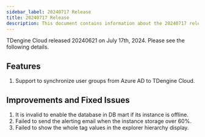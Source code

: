 ```yaml
---
sidebar_label: 20240717 Release
title: 20240717 Release
description: This document contains information about the 20240717 release.
---
```


TDengine Cloud released 20240621 on July 17th, 2024. Please see the following details.

## Features

1. Support to synchronize user groups from Azure AD to TDengine Cloud.

## Improvements and Fixed Issues

1. It is invalid to enable the database in DB mart if its instance is offline.
2. Failed to send the alerting email when the instance storage over 60%.
3. Failed to show the whole tag values in the explorer hierarchy display.
